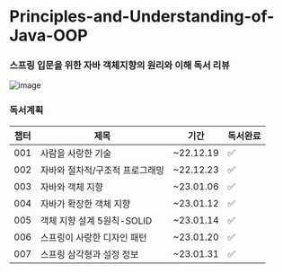 # Principles-and-Understanding-of-Java-OOP
### 스프링 입문을 위한 자바 객체지향의 원리와 이해 독서 리뷰 <br/>
![image](https://user-images.githubusercontent.com/56033943/208591061-b1a62c05-6e45-4a69-bcc5-eb438b126767.png)


### 독서계획 
|챕터|제목|기간|독서완료|
|---|---|---|-----|
|001|사람을 사랑한 기술|~22.12.19|✅|
|002|자바와 절차적/구조적 프로그래밍|~22.12.23|✅|
|003|자바와 객체 지향|~23.01.06|✅|
|004|자바가 확장한 객체 지향|~23.01.12|✅|
|005|객체 지향 설계 5원칙-SOLID|~23.01.14|✅|
|006|스프링이 사랑한 디자인 패턴|~23.01.20|✅|
|007|스프링 삼각형과 설정 정보|~23.01.31|✅|
